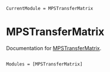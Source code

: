 ```@meta
CurrentModule = MPSTransferMatrix
```

# MPSTransferMatrix

Documentation for [MPSTransferMatrix](https://github.com/tangwei94/MPSTransferMatrix.jl).

```@index
```

```@autodocs
Modules = [MPSTransferMatrix]
```

